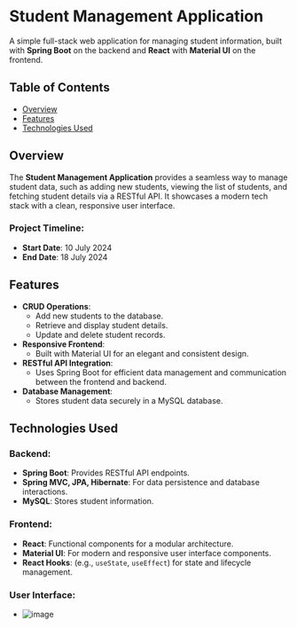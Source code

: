 # Student Management Application

A simple full-stack web application for managing student information, built with **Spring Boot** on the backend and **React** with **Material UI** on the frontend.

## Table of Contents
- [Overview](#overview)
- [Features](#features)
- [Technologies Used](#technologies-used)

## Overview
The **Student Management Application** provides a seamless way to manage student data, such as adding new students, viewing the list of students, and fetching student details via a RESTful API. It showcases a modern tech stack with a clean, responsive user interface.

### Project Timeline:
- **Start Date**: 10 July 2024
- **End Date**: 18 July 2024

## Features
- **CRUD Operations**:
  - Add new students to the database.
  - Retrieve and display student details.
  - Update and delete student records.
- **Responsive Frontend**:
  - Built with Material UI for an elegant and consistent design.
- **RESTful API Integration**:
  - Uses Spring Boot for efficient data management and communication between the frontend and backend.
- **Database Management**:
  - Stores student data securely in a MySQL database.

## Technologies Used
### Backend:
- **Spring Boot**: Provides RESTful API endpoints.
- **Spring MVC, JPA, Hibernate**: For data persistence and database interactions.
- **MySQL**: Stores student information.

### Frontend:
- **React**: Functional components for a modular architecture.
- **Material UI**: For modern and responsive user interface components.
- **React Hooks**: (e.g., `useState`, `useEffect`) for state and lifecycle management.

### User Interface:
- ![image](https://github.com/user-attachments/assets/94431c88-588d-42f4-85bc-db9ad3571ba6)

